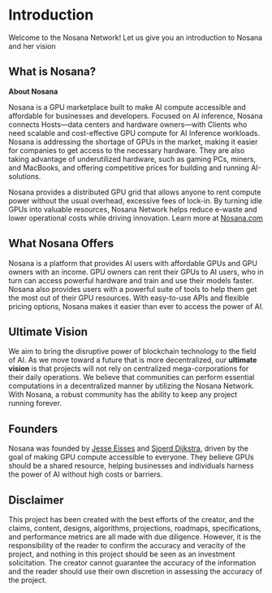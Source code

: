 # Introduction

Welcome to the Nosana Network! Let us give you an introduction to Nosana and her vision

## What is Nosana?

**About Nosana**

Nosana is a GPU marketplace built to make AI compute accessible and affordable for businesses and developers. Focused on AI inference, Nosana connects Hosts—data centers and hardware owners—with Clients who need scalable and cost-effective GPU compute for AI Inference workloads. Nosana is addressing the shortage of GPUs in the market, making it easier for companies to get access to the necessary hardware. They are also taking advantage of underutilized hardware, such as gaming PCs, miners, and MacBooks, and offering competitive prices for building and running AI-solutions. 

Nosana provides a distributed GPU grid that allows anyone to rent compute power without the usual overhead, excessive fees of lock-in. By turning idle GPUs into valuable resources, Nosana Network helps reduce e-waste and lower operational costs while driving innovation. Learn more at [Nosana.com](https://nosana.com)

## What Nosana Offers

Nosana is a platform that provides AI users with affordable GPUs and GPU owners with an income. GPU owners can rent their GPUs to AI users, who in turn can access powerful hardware and train and use their models faster. Nosana also provides users with a powerful suite of tools to help them get the most out of their GPU resources. With easy-to-use APIs and flexible pricing options, Nosana makes it easier than ever to access the power of AI.

## Ultimate Vision

We aim to bring the disruptive power of blockchain technology to the field of AI. As we move toward a future that is more decentralized, our **ultimate vision** is that projects will not rely on centralized mega-corporations for their daily operations. We believe that communities can perform essential computations in a decentralized manner by utilizing the Nosana Network. With Nosana, a robust community has the ability to keep any project running forever.


## Founders

Nosana was founded by [Jesse Eisses](https://www.linkedin.com/in/jesse-eisses-9760ab48) and [Sjoerd Dijkstra](https://www.linkedin.com/in/sjoerd-dijkstra/), driven by the goal of making GPU compute accessible to everyone. They believe GPUs should be a shared resource, helping businesses and individuals harness the power of AI without high costs or barriers.

## Disclaimer

This project has been created with the best efforts of the creator, and the claims, content, designs, algorithms, projections, roadmaps, specifications, and performance metrics are all made with due diligence. However, it is the responsibility of the reader to confirm the accuracy and veracity of the project, and nothing in this project should be seen as an investment solicitation. The creator cannot guarantee the accuracy of the information and the reader should use their own discretion in assessing the accuracy of the project.


